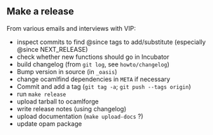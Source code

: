 Make a release
--------------

From various emails and interviews with VIP:

- inspect commits to find @since tags to add/substitute (especially @since NEXT_RELEASE)
- check whether new functions should go in Incubator
- build changelog (from `git log`, see `howto/changelog`)
- Bump version in source (in `_oasis`)
- change ocamlfind dependencies in `META` if necessary
- Commit and add a tag (`git tag -a`; `git push --tags origin`)
- run `make release`
- upload tarball to ocamlforge
- write release notes (using changelog)
- upload documentation (`make upload-docs` ?)
- update opam package
